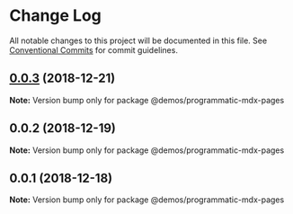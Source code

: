 # Change Log

All notable changes to this project will be documented in this file.
See [Conventional Commits](https://conventionalcommits.org) for commit guidelines.

## [0.0.3](https://github.com/buz-zard/gatsby-mdx/compare/@demos/programmatic-mdx-pages@0.0.2...@demos/programmatic-mdx-pages@0.0.3) (2018-12-21)

**Note:** Version bump only for package @demos/programmatic-mdx-pages

## 0.0.2 (2018-12-19)

**Note:** Version bump only for package @demos/programmatic-mdx-pages

## 0.0.1 (2018-12-18)

**Note:** Version bump only for package @demos/programmatic-mdx-pages

